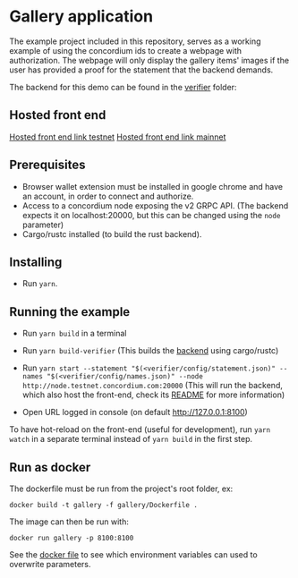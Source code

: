 # Gallery application

The example project included in this repository, serves as a working example of using the concordium ids to create a webpage with authorization.
The webpage will only display the gallery items' images if the user has provided a proof for the statement that the backend demands.

The backend for this demo can be found in the [verifier](./verifier/) folder:

## Hosted front end

[Hosted front end link testnet](https://gallery.testnet.concordium.com/)
[Hosted front end link mainnet](https://gallery.mainnet.concordium.software/)

## Prerequisites

-   Browser wallet extension must be installed in google chrome and have an account, in order to connect and authorize.
-   Access to a concordium node exposing the v2 GRPC API. (The backend expects it on localhost:20000, but this can be changed using the `node` parameter)
-   Cargo/rustc installed (to build the rust backend).

## Installing

-   Run `yarn`.

## Running the example

-   Run `yarn build` in a terminal
-   Run `yarn build-verifier` (This builds the [backend](./verifier/) using cargo/rustc)

-   Run `yarn start --statement "$(<verifier/config/statement.json)" --names "$(<verifier/config/names.json)" --node http://node.testnet.concordium.com:20000` (This will run the backend, which also host the front-end, check its [README](./verifier/README.md) for more information)

-   Open URL logged in console (on default http://127.0.0.1:8100)

To have hot-reload on the front-end (useful for development), run `yarn watch` in a separate terminal instead of `yarn build` in the first step.

## Run as docker
The dockerfile must be run from the project's root folder, ex:
```
docker build -t gallery -f gallery/Dockerfile .
```
The image can then be run with:
```
docker run gallery -p 8100:8100
```
See the [docker file](./Dockerfile) to see which environment variables can used to overwrite parameters.
